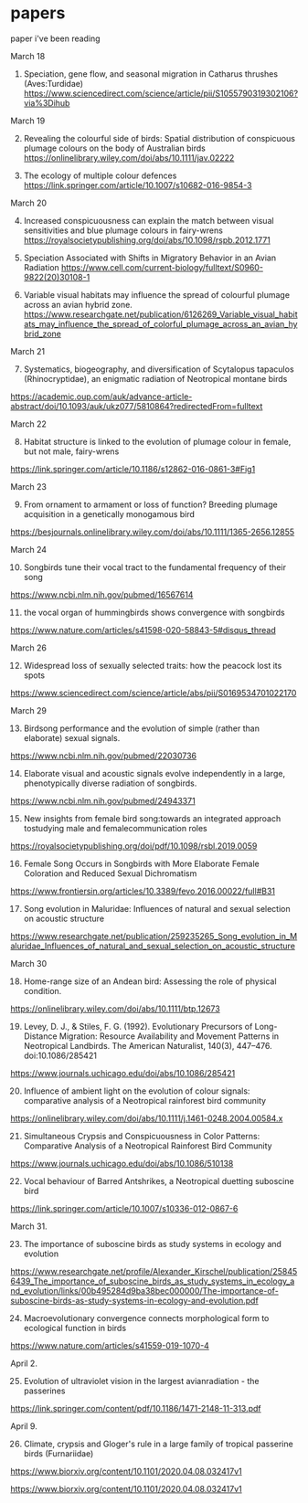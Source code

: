 # papers
paper i've been reading


March 18

1. Speciation, gene flow, and seasonal migration in Catharus thrushes (Aves:Turdidae)
https://www.sciencedirect.com/science/article/pii/S1055790319302106?via%3Dihub

March 19

2. Revealing the colourful side of birds: Spatial distribution of conspicuous plumage colours on the body of Australian birds
https://onlinelibrary.wiley.com/doi/abs/10.1111/jav.02222

3. The ecology of multiple colour defences
https://link.springer.com/article/10.1007/s10682-016-9854-3

March 20

4. Increased conspicuousness can explain the match between visual sensitivities and blue plumage colours in fairy-wrens
https://royalsocietypublishing.org/doi/abs/10.1098/rspb.2012.1771

5. Speciation Associated with Shifts in Migratory Behavior in an Avian Radiation
https://www.cell.com/current-biology/fulltext/S0960-9822(20)30108-1

6. Variable visual habitats may influence the spread of colourful plumage across an avian hybrid zone.
https://www.researchgate.net/publication/6126269_Variable_visual_habitats_may_influence_the_spread_of_colorful_plumage_across_an_avian_hybrid_zone

March 21

7. Systematics, biogeography, and diversification of Scytalopus tapaculos (Rhinocryptidae), an enigmatic radiation of Neotropical montane birds 

https://academic.oup.com/auk/advance-article-abstract/doi/10.1093/auk/ukz077/5810864?redirectedFrom=fulltext

March 22

8. Habitat structure is linked to the evolution of plumage colour in female, but not male, fairy-wrens

https://link.springer.com/article/10.1186/s12862-016-0861-3#Fig1

March 23

9. From ornament to armament or loss of function? Breeding plumage acquisition in a genetically monogamous bird

https://besjournals.onlinelibrary.wiley.com/doi/abs/10.1111/1365-2656.12855

March 24

10. Songbirds tune their vocal tract to the fundamental
frequency of their song

https://www.ncbi.nlm.nih.gov/pubmed/16567614


11. the vocal organ of hummingbirds shows convergence with songbirds

https://www.nature.com/articles/s41598-020-58843-5#disqus_thread

March 26

12. Widespread loss of sexually selected traits: how the peacock lost its spots

https://www.sciencedirect.com/science/article/abs/pii/S0169534701022170

March 29

13. Birdsong performance and the evolution of simple (rather than elaborate) sexual signals.

https://www.ncbi.nlm.nih.gov/pubmed/22030736

14. Elaborate visual and acoustic signals evolve independently in a large, phenotypically diverse radiation of songbirds.

https://www.ncbi.nlm.nih.gov/pubmed/24943371

15. New insights from female bird song:towards an integrated approach tostudying male and femalecommunication roles

https://royalsocietypublishing.org/doi/pdf/10.1098/rsbl.2019.0059

16. Female Song Occurs in Songbirds with More Elaborate Female Coloration and Reduced Sexual Dichromatism

https://www.frontiersin.org/articles/10.3389/fevo.2016.00022/full#B31

17. Song evolution in Maluridae: Influences of natural and sexual selection on acoustic structure

https://www.researchgate.net/publication/259235265_Song_evolution_in_Maluridae_Influences_of_natural_and_sexual_selection_on_acoustic_structure

March 30

18. Home-range size of an Andean bird: Assessing the role of physical condition. 

https://onlinelibrary.wiley.com/doi/abs/10.1111/btp.12673

19. Levey, D. J., & Stiles, F. G. (1992). Evolutionary Precursors of Long-Distance Migration: Resource Availability and Movement Patterns in Neotropical Landbirds. The American Naturalist, 140(3), 447–476. doi:10.1086/285421 

https://www.journals.uchicago.edu/doi/abs/10.1086/285421

20. Influence of ambient light on the evolution of colour signals: comparative analysis of a Neotropical rainforest bird community

https://onlinelibrary.wiley.com/doi/abs/10.1111/j.1461-0248.2004.00584.x

21. Simultaneous Crypsis and Conspicuousness in Color Patterns: Comparative Analysis of a Neotropical Rainforest Bird Community

https://www.journals.uchicago.edu/doi/abs/10.1086/510138

22. Vocal behaviour of Barred Antshrikes, a Neotropical duetting suboscine bird

https://link.springer.com/article/10.1007/s10336-012-0867-6

March 31.

23. The importance of suboscine birds as study systems in ecology and evolution

https://www.researchgate.net/profile/Alexander_Kirschel/publication/258456439_The_importance_of_suboscine_birds_as_study_systems_in_ecology_and_evolution/links/00b495284d9ba38bec000000/The-importance-of-suboscine-birds-as-study-systems-in-ecology-and-evolution.pdf

24. Macroevolutionary convergence connects morphological form to ecological function in birds

https://www.nature.com/articles/s41559-019-1070-4

April 2.

25. Evolution of ultraviolet vision in the largest avianradiation - the passerines

https://link.springer.com/content/pdf/10.1186/1471-2148-11-313.pdf


April 9.

26. Climate, crypsis and Gloger's rule in a large family of tropical passerine birds (Furnariidae)

https://www.biorxiv.org/content/10.1101/2020.04.08.032417v1

https://www.biorxiv.org/content/10.1101/2020.04.08.032417v1

